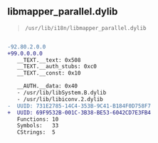 ## libmapper_parallel.dylib

> `/usr/lib/i18n/libmapper_parallel.dylib`

```diff

-92.80.2.0.0
+99.0.0.0.0
   __TEXT.__text: 0x508
   __TEXT.__auth_stubs: 0xc0
   __TEXT.__const: 0x10

   __AUTH.__data: 0x40
   - /usr/lib/libSystem.B.dylib
   - /usr/lib/libiconv.2.dylib
-  UUID: 731E2785-14C4-353B-9C41-B184F0D758F7
+  UUID: 69F9532B-001C-3B38-BE53-6042CD7E3FB4
   Functions: 10
   Symbols:   33
   CStrings:  5

```
